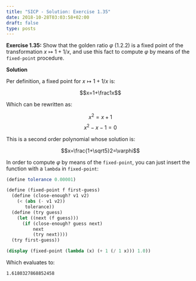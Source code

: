 ```yaml
---
title: "SICP - Solution: Exercise 1.35"
date: 2018-10-28T03:03:58+02:00
draft: false
type: posts
---
```


**Exercise 1.35:** Show that the golden ratio $\varphi$ (1.2.2) is a fixed point of the transformation ${x\mapsto1+1/x}$, and use this fact to compute $\varphi$ by means of the `fixed-point` procedure.

**Solution**

Per definition, a fixed point for ${x\mapsto1+1/x}$ is:

$$x=1+\frac1x$$

Which can be rewritten as:

$$x^2=x+1$$
$$x^2-x-1=0$$

This is a second order polynomial whose solution is:

$$x=\frac{1+\sqrt5}2=\varphi$$

In order to compute $\varphi$ by means of the `fixed-point`, you can just insert the function with a `lambda` in `fixed-point`:

```scheme
(define tolerance 0.00001)

(define (fixed-point f first-guess)
  (define (close-enough? v1 v2)
    (< (abs (- v1 v2))
       tolerance))
  (define (try guess)
    (let ((next (f guess)))
      (if (close-enough? guess next)
          next
          (try next))))
  (try first-guess))

(display (fixed-point (lambda (x) (+ 1 (/ 1 x))) 1.0))
```

Which evaluates to:

```
1.6180327868852458
```
